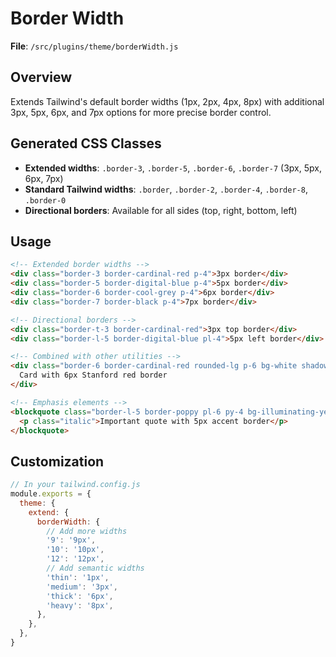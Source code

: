 # Border Width

**File**: `/src/plugins/theme/borderWidth.js`

## Overview
Extends Tailwind's default border widths (1px, 2px, 4px, 8px) with additional 3px, 5px, 6px, and 7px options for more precise border control.

## Generated CSS Classes

- **Extended widths**: `.border-3`, `.border-5`, `.border-6`, `.border-7` (3px, 5px, 6px, 7px)
- **Standard Tailwind widths**: `.border`, `.border-2`, `.border-4`, `.border-8`, `.border-0`
- **Directional borders**: Available for all sides (top, right, bottom, left)

## Usage

```html
<!-- Extended border widths -->
<div class="border-3 border-cardinal-red p-4">3px border</div>
<div class="border-5 border-digital-blue p-4">5px border</div>
<div class="border-6 border-cool-grey p-4">6px border</div>
<div class="border-7 border-black p-4">7px border</div>

<!-- Directional borders -->
<div class="border-t-3 border-cardinal-red">3px top border</div>
<div class="border-l-5 border-digital-blue pl-4">5px left border</div>

<!-- Combined with other utilities -->
<div class="border-6 border-cardinal-red rounded-lg p-6 bg-white shadow">
  Card with 6px Stanford red border
</div>

<!-- Emphasis elements -->
<blockquote class="border-l-5 border-poppy pl-6 py-4 bg-illuminating-yellow/10">
  <p class="italic">Important quote with 5px accent border</p>
</blockquote>
```

## Customization

```javascript
// In your tailwind.config.js
module.exports = {
  theme: {
    extend: {
      borderWidth: {
        // Add more widths
        '9': '9px',
        '10': '10px',
        '12': '12px',
        // Add semantic widths
        'thin': '1px',
        'medium': '3px',
        'thick': '6px',
        'heavy': '8px',
      },
    },
  },
}
